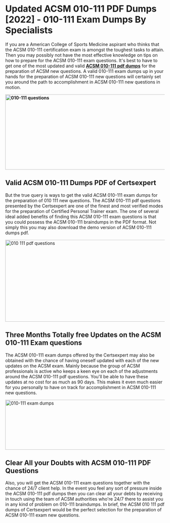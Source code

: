 <h1><strong>Updated ACSM 010-111 PDF Dumps [2022] - 010-111 Exam Dumps By Specialists&nbsp;</strong></h1>
<p><span style="font-weight: 400;">If you are a American College of Sports Medicine aspirant who thinks that the ACSM 010-111 certification exam is amongst the toughest tasks to attain. Then you may possibly not have the most effective knowledge on tips on how to prepare for the ACSM 010-111 exam questions. It's best to have to get one of the most updated and valid <strong><a href="https://www.certsexpert.com/010-111-pdf-questions.html">ACSM 010-111 pdf dumps</a></strong> for the preparation of ACSM new questions. A valid  010-111 exam dumps up in your hands for the preparation of ACSM 010-111 new questions will certainly set you around the path to accomplishment in ACSM 010-111 new questions in motion.</span></p>
<p><span style="font-weight: 400;"><strong><img style="display: block; margin-left: auto; margin-right: auto;" src="https://i.ibb.co/QXh983F/73475278-2429792180625311-4586132736837681152-n.jpg" alt="010-111 questions" width="632" height="238" /></strong></span></p>
<h2><strong>Valid ACSM 010-111 Dumps PDF of Certsexpert</strong></h2>
<p><span style="font-weight: 400;">But the true query is ways to get the valid ACSM 010-111 exam dumps for the preparation of 010 111 new questions. The ACSM 010-111 pdf questions presented by the Certsexpert are one of the finest and most verified modes for the preparation of Certified Personal Trainer exam. The one of several ideal added benefits of finding this ACSM 010-111 exam questions is that you could possess the ACSM 010-111 braindumps in the PDF format. Not simply this you may also download the demo version of ACSM 010-111 dumps pdf.</span></p>
<p><span style="font-weight: 400;"><img style="display: block; margin-left: auto; margin-right: auto;" src="https://i.ibb.co/Jd8hN2L/76714008-3182067705200142-8735104740007870464-n.jpg" alt="010 111 pdf questions" width="701" height="259" /></span></p>
<h2><strong>Three Months Totally free Updates on the ACSM 010-111 Exam questions</strong></h2>
<p><span style="font-weight: 400;">The ACSM 010-111 exam dumps offered by the Certsexpert may also be obtained with the chance of having oneself updated with each of the new updates on the ACSM exam. Mainly because the group of ACSM professionals is active who keeps a keen eye on each of the adjustments around the ACSM 010-111 pdf questions. You'll be able to have these updates at no cost for as much as 90 days. This makes it even much easier for you personally to have on track for accomplishment in ACSM 010-111 new questions.</span></p>
<p><span style="font-weight: 400;"><a href="https://www.certsexpert.com/010-111-pdf-questions.html"><img style="display: block; margin-left: auto; margin-right: auto;" src="https://i.ibb.co/TMnKrkJ/75398236-424489711531572-5064688549987614720-n.jpg" alt="010-111 exam dumps" width="714" height="158" /></a></span></p>
<h2><strong>Clear All your Doubts with ACSM 010-111 PDF Questions</strong></h2>
<p>Also, you will get the ACSM 010-111 exam questions together with the chance of 24/7 client help. In the event you feel any sort of pressure inside the ACSM 010-111 pdf dumps then you can clear all your debts by receiving in touch using the team of ACSM authorities who're 24/7 there to assist you in any kind of problem on  010-111 braindumps. In brief, the ACSM 010 111 pdf dumps of Certsexpert would be the perfect selection for the preparation of ACSM 010-111 exam new questions.</p>
